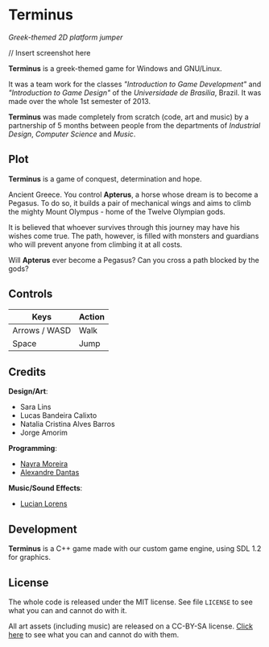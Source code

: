 # Terminus

*Greek-themed 2D platform jumper*

// Insert screenshot here

**Terminus** is a greek-themed game for Windows and GNU/Linux.

It was a team work for the classes *"Introduction to Game Development"* and
*"Introduction to Game Design"* of the *Universidade de Brasilia*, Brazil.
It was made over the whole 1st semester of 2013.

**Terminus** was made completely from scratch (code, art and music) by a
partnership of 5 months between people from the departments of *Industrial
Design*, *Computer Science* and *Music*.

## Plot

**Terminus** is a game of conquest, determination and hope.

Ancient Greece. You control **Apterus**, a horse whose dream is to become a
Pegasus. To do so, it builds a pair of mechanical wings and aims to climb the
mighty Mount Olympus - home of the Twelve Olympian gods.

It is believed that whoever survives through this journey may have his wishes
come true. The path, however, is filled with monsters and guardians who will
prevent anyone from climbing it at all costs.

Will **Apterus** ever become a Pegasus? Can you cross a path blocked by the
gods?

## Controls

| Keys          | Action |
| ------------- | ------ |
| Arrows / WASD | Walk   |
| Space         | Jump   |

## Credits

**Design/Art**:

* Sara Lins
* Lucas Bandeira Calixto
* Natalia Cristina Alves Barros
* Jorge Amorim

**Programming**:

* [Nayra Moreira](https://github.com/sinayra)
* [Alexandre Dantas](http://alexdantas.net/)

**Music/Sound Effects**:

* [Lucian Lorens](http://br.linkedin.com/pub/lucian-lorens/6b/802/721)

## Development

**Terminus** is a C++ game made with our custom game engine, using SDL 1.2 for
graphics.

## License

The whole code is released under the MIT license. See file `LICENSE` to see
what you can and cannot do with it.

All art assets (including music) are released on a CC-BY-SA
license. [Click here](https://creativecommons.org/licenses/by-sa/2.0/) to see
what you can and cannot do with them.


